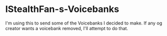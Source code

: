 # IStealthFan-s-Voicebanks
I'm using this to send some of the Voicebanks I decided to make. If any og creator wants a voicebank removed, I'll attempt to do that.
